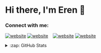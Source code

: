 # Hi there, I'm Eren 👋 

### Connect with me:

[![website](./img/linkedin-light.svg)](https://linkedin.com/in/erencanercan#gh-light-mode-only)
[![website](./img/linkedin-dark.svg)](https://linkedin.com/in/erencanercan#gh-dark-mode-only)
&nbsp;&nbsp;
[![website](./img/instagram-light.svg)](https://instagram.com/erenty#gh-light-mode-only)
[![website](./img/instagram-dark.svg)](https://instagram.com/erenty#gh-dark-mode-only)


</details>

<details>
  <summary>:zap: GitHub Stats</summary>

  <img align="left" alt="codeSTACKr's GitHub Stats" src="https://github-readme-stats.vercel.app/api?username=ercaneren&show_icons=true&hide_border=false&title_color=ff652f&icon_color=FFE400&bg_color=09131B&text_color=ffffff&border_color=0c1a25" />

<!--
**ercaneren/ercaneren** is a ✨ _special_ ✨ repository because its `README.md` (this file) appears on your GitHub profile.

Here are some ideas to get you started:

- 🔭 I’m currently working on ...
- 🌱 I’m currently learning ...
- 👯 I’m looking to collaborate on ...
- 🤔 I’m looking for help with ...
- 💬 Ask me about ...
- 📫 How to reach me: ...
- 😄 Pronouns: ...
- ⚡ Fun fact: ...
-->

